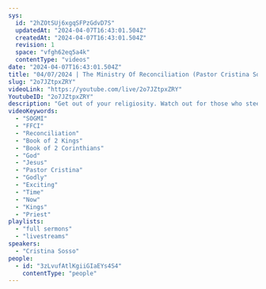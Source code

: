 ```yaml
---
sys:
  id: "2hZOtSUj6xgqSFPzGdvD7S"
  updatedAt: "2024-04-07T16:43:01.504Z"
  createdAt: "2024-04-07T16:43:01.504Z"
  revision: 1
  space: "vfgh62eq5a4k"
  contentType: "videos"
date: "2024-04-07T16:43:01.504Z"
title: "04/07/2024 | The Ministry Of Reconciliation (Pastor Cristina Sosso) "
slug: "2o7JZtpxZRY"
videoLink: "https://youtube.com/live/2o7JZtpxZRY"
YoutubeID: "2o7JZtpxZRY"
description: "Get out of your religiosity. Watch out for those who steer Godly conversations over to themselves, it is demonic behavior. Most importantly be mindful of yourselves. As far as our Father is concerned there are only two time clocks. One the body of Christ stepping into their positions, and two Israel turning there eyes to the Father. We should all be addiment on producing a reliable generation fit to push this world into Christ culture. The time for sitting back is gone. We are kings and priest, here to bring God's kingdom down on Earth. We are greater now through Christ death, we have the ministry of reconciliation. This sermon was released at Freedom Fellowship Church International on April 07, 2024 by Pastor Cristina Sosso\n"
videoKeywords:
  - "SOGMI"
  - "FFCI"
  - "Reconciliation"
  - "Book of 2 Kings"
  - "Book of 2 Corinthians"
  - "God"
  - "Jesus"
  - "Pastor Cristina"
  - "Godly"
  - "Exciting"
  - "Time"
  - "Now"
  - "Kings"
  - "Priest"
playlists:
  - "full sermons"
  - "livestreams"
speakers:
  - "Cristina Sosso"
people:
  - id: "3zLvufAtlKgiiGIaEYs4S4"
    contentType: "people"
---
```


